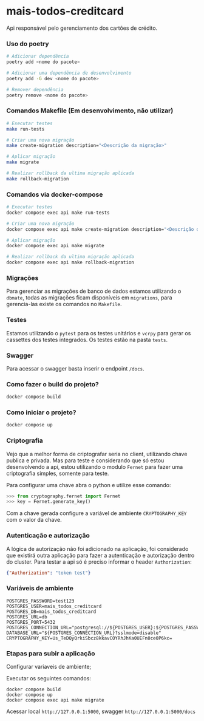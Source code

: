# mais-todos-creditcard

Api responsável pelo gerenciamento dos cartões de crédito.

### Uso do poetry

```bash
# Adicionar dependência
poetry add <nome do pacote>

# Adicionar uma dependência de desenvolvimento
poetry add -G dev <nome do pacote>

# Remover dependência
poetry remove <nome do pacote>
```

### Comandos Makefile (Em desenvolvimento, não utilizar)
```bash
# Executar testes
make run-tests

# Criar uma nova migração
make create-migration description="<Descrição da migração>"

# Aplicar migração
make migrate

# Realizar rollback da ultima migração aplicada
make rollback-migration
```

### Comandos via docker-compose
```bash
# Executar testes
docker compose exec api make run-tests

# Criar uma nova migração
docker compose exec api make create-migration description="<Descrição da migração>"

# Aplicar migração
docker compose exec api make migrate

# Realizar rollback da ultima migração aplicada
docker compose exec api make rollback-migration
```

### Migrações

Para gerenciar as migrações de banco de dados estamos utilizando o `dbmate`,
todas as migrações ficam disponíveis em `migrations`, para gerencia-las existe os comandos no `Makefile`.


### Testes
Estamos utilizando o `pytest` para os testes unitários e `vcrpy` para gerar os cassettes dos testes integrados.
Os testes estão na pasta `tests`.

### Swagger
Para acessar o swagger basta inserir o endpoint `/docs`.

### Como fazer o build do projeto?
```bash
docker compose build
```

### Como iniciar o projeto?
```bash
docker compose up
```

### Criptografia
Vejo que a melhor forma de criptografar seria no client, utilizando chave publica e privada.
Mas para teste e considerando que só estou desenvolvendo a api, estou utilizando o modulo `Fernet` para fazer uma criptografia simples,
 somente para teste.

Para configurar uma chave abra o python e utilize esse comando:
```python
>>> from cryptography.fernet import Fernet
>>> key = Fernet.generate_key()
```
Com a chave gerada configure a variável de ambiente `CRYPTOGRAPHY_KEY` com o valor da chave.

### Autenticação e autorização

A lógica de autorização não foi adicionado na aplicação, foi considerado que existirá outra aplicação para fazer a autenticação e autorização dentro do cluster.
Para testar a api só é preciso informar o header `Authorization`:
```json
{"Authorization": "token test"}
```

### Variáveis de ambiente
```shell
POSTGRES_PASSWORD=test123
POSTGRES_USER=mais_todos_creditcard
POSTGRES_DB=mais_todos_creditcard
POSTGRES_URL=db
POSTGRES_PORT=5432
POSTGRES_CONNECTION_URL="postgresql://${POSTGRES_USER}:${POSTGRES_PASSWORD}@${POSTGRES_URL}:${POSTGRES_PORT}/${POSTGRES_DB}"
DATABASE_URL="${POSTGRES_CONNECTION_URL}?sslmode=disable"
CRYPTOGRAPHY_KEY=Us_TeDQyQrkiSbcz8kkavCOYRhJhKa0UEFn0ce0P6kc=
```

### Etapas para subir a aplicação
Configurar variaveis de ambiente;

Executar os seguintes comandos:
```shell
docker compose build
docker compose up
docker compose exec api make migrate
```

Acessar local `http://127.0.0.1:5000`, swagger `http://127.0.0.1:5000/docs`

